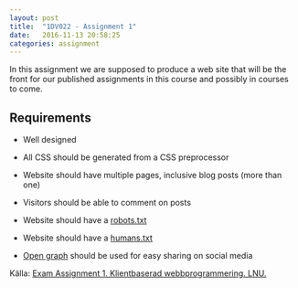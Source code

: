 ```yaml
---
layout: post
title:  "1DV022 - Assignment 1"
date:   2016-11-13 20:58:25
categories: assignment
---
```


In this assignment we are supposed to produce a web site that will be the front for our published assignments in this course and possibly in courses to come.

## Requirements

* Well designed

* All CSS should be generated from a CSS preprocessor

* Website should have multiple pages, inclusive blog posts (more than one)

* Visitors should be able to comment on posts

* Website should have a [robots.txt](http://www.robotstxt.org/)

* Website should have a [humans.txt](http://humanstxt.org/)

* [Open graph](http://ogp.me/) should be used for easy sharing on social media

Källa: [Exam Assignment 1. Klientbaserad webbprogrammering. LNU.](https://coursepress.lnu.se/kurs/klientbaserad-webbprogrammering/examination/exam-assignment-1/)
